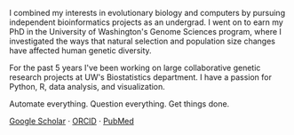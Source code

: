I combined my interests in evolutionary biology and computers by pursuing independent bioinformatics
projects as an undergrad. I went on to earn my PhD in the University of Washington's Genome Sciences
program, where I investigated the ways that natural selection and population size changes have
affected human genetic diversity.

For the past 5 years I've been working on large collaborative genetic research projects at UW's
Biostatistics department. I have a passion for Python, R, data analysis, and visualization.

Automate everything. Question everything. Get things done.

[Google Scholar](https://scholar.google.com/citations?hl=en&user=gohAH8kAAAAJ) &middot;
[ORCID](https://orcid.org/0000-0002-9070-9886) &middot;
[PubMed](https://www.ncbi.nlm.nih.gov/pubmed?term=Emery%2C%20Leslie%5BAuthor%5D)
